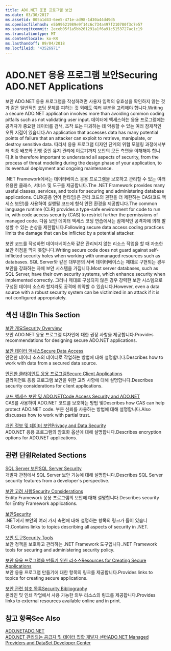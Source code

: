 ```yaml
---
title: ADO.NET 응용 프로그램 보안
ms.date: 03/30/2017
ms.assetid: 005a1d43-6ee5-471e-ad98-1d30a44d49d5
ms.openlocfilehash: e5b99621989e9f14c6c734a497f210780f3c7e57
ms.sourcegitcommit: 2eceb05f1a5bb261291a1f6a91c5153727ac1c19
ms.translationtype: MT
ms.contentlocale: ko-KR
ms.lasthandoff: 09/04/2018
ms.locfileid: "43526971"
---
```

# <a name="securing-adonet-applications"></a><span data-ttu-id="eaeed-102">ADO.NET 응용 프로그램 보안</span><span class="sxs-lookup"><span data-stu-id="eaeed-102">Securing ADO.NET Applications</span></span>
<span data-ttu-id="eaeed-103">보안 ADO.NET 응용 프로그램을 작성하려면 사용자 입력의 유효성을 확인하지 않는 것과 같은 일반적인 코딩 문제를 피하는 것 외에도 여러 부분을 고려해야 합니다.</span><span class="sxs-lookup"><span data-stu-id="eaeed-103">Writing a secure ADO.NET application involves more than avoiding common coding pitfalls such as not validating user input.</span></span> <span data-ttu-id="eaeed-104">데이터에 액세스하는 응용 프로그램에는 공격자가 중요한 데이터를 검색, 조작 또는 파괴하는 데 악용할 수 있는 여러 잠재적인 오류 지점이 있습니다.</span><span class="sxs-lookup"><span data-stu-id="eaeed-104">An application that accesses data has many potential points of failure that an attacker can exploit to retrieve, manipulate, or destroy sensitive data.</span></span> <span data-ttu-id="eaeed-105">따라서 응용 프로그램 디자인 단계의 위협 모델링 과정에서부터 최종 배포와 진행 중인 유지 관리에 이르기까지 보안의 모든 측면을 이해해야 합니다.</span><span class="sxs-lookup"><span data-stu-id="eaeed-105">It is therefore important to understand all aspects of security, from the process of threat modeling during the design phase of your application, to its eventual deployment and ongoing maintenance.</span></span>  
  
 <span data-ttu-id="eaeed-106">.NET Framework에서는 데이터베이스 응용 프로그램을 보호하고 관리할 수 있는 여러 유용한 클래스, 서비스 및 도구를 제공합니다.</span><span class="sxs-lookup"><span data-stu-id="eaeed-106">The .NET Framework provides many useful classes, services, and tools for securing and administering database applications.</span></span> <span data-ttu-id="eaeed-107">CLR(공용 언어 런타임)은 관리 코드의 권한을 더 제한하는 CAS(코드 액세스 보안)를 사용하여 실행될 코드에 형식 안전 환경을 제공합니다.</span><span class="sxs-lookup"><span data-stu-id="eaeed-107">The common language runtime (CLR) provides a type-safe environment for code to run in, with code access security (CAS) to restrict further the permissions of managed code.</span></span> <span data-ttu-id="eaeed-108">다음 보안 데이터 액세스 코딩 연습에서는 잠재적인 공격자에 의해 발생할 수 있는 손상을 제한합니다.</span><span class="sxs-lookup"><span data-stu-id="eaeed-108">Following secure data access coding practices limits the damage that can be inflicted by a potential attacker.</span></span>  
  
 <span data-ttu-id="eaeed-109">보안 코드를 작성하면 데이터베이스와 같은 관리되지 않는 리소스 작업을 할 때 자초한 보안 허점을 막지 못합니다.</span><span class="sxs-lookup"><span data-stu-id="eaeed-109">Writing secure code does not guard against self-inflicted security holes when working with unmanaged resources such as databases.</span></span> <span data-ttu-id="eaeed-110">SQL Server와 같은 대부분의 서버 데이터베이스는 제대로 구현되는 경우 보안을 강화하는 자체 보안 시스템을 가집니다.</span><span class="sxs-lookup"><span data-stu-id="eaeed-110">Most server databases, such as SQL Server, have their own security systems, which enhance security when implemented correctly.</span></span> <span data-ttu-id="eaeed-111">그러나 제대로 구성되지 않은 경우 강력한 보안 시스템으로 구성된 데이터 소스라 할지라도 공격에 취약할 수 있습니다.</span><span class="sxs-lookup"><span data-stu-id="eaeed-111">However, even a data source with a robust security system can be victimized in an attack if it is not configured appropriately.</span></span>  
  
## <a name="in-this-section"></a><span data-ttu-id="eaeed-112">섹션 내용</span><span class="sxs-lookup"><span data-stu-id="eaeed-112">In This Section</span></span>  
 [<span data-ttu-id="eaeed-113">보안 개요</span><span class="sxs-lookup"><span data-stu-id="eaeed-113">Security Overview</span></span>](../../../../docs/framework/data/adonet/security-overview.md)  
 <span data-ttu-id="eaeed-114">보안 ADO.NET 응용 프로그램 디자인에 대한 권장 사항을 제공합니다.</span><span class="sxs-lookup"><span data-stu-id="eaeed-114">Provides recommendations for designing secure ADO.NET applications.</span></span>  
  
 [<span data-ttu-id="eaeed-115">보안 데이터 액세스</span><span class="sxs-lookup"><span data-stu-id="eaeed-115">Secure Data Access</span></span>](../../../../docs/framework/data/adonet/secure-data-access.md)  
 <span data-ttu-id="eaeed-116">안전한 데이터 소스의 데이터로 작업하는 방법에 대해 설명합니다.</span><span class="sxs-lookup"><span data-stu-id="eaeed-116">Describes how to work with data from a secured data source.</span></span>  
  
 [<span data-ttu-id="eaeed-117">안전한 클라이언트 응용 프로그램</span><span class="sxs-lookup"><span data-stu-id="eaeed-117">Secure Client Applications</span></span>](../../../../docs/framework/data/adonet/secure-client-applications.md)  
 <span data-ttu-id="eaeed-118">클라이언트 응용 프로그램 보안을 위한 고려 사항에 대해 설명합니다.</span><span class="sxs-lookup"><span data-stu-id="eaeed-118">Describes security considerations for client applications.</span></span>  
  
 [<span data-ttu-id="eaeed-119">코드 액세스 보안 및 ADO.NET</span><span class="sxs-lookup"><span data-stu-id="eaeed-119">Code Access Security and ADO.NET</span></span>](../../../../docs/framework/data/adonet/code-access-security.md)  
 <span data-ttu-id="eaeed-120">CAS를 사용하여 ADO.NET 코드를 보호하는 방법 및</span><span class="sxs-lookup"><span data-stu-id="eaeed-120">Describes how CAS can help protect ADO.NET code.</span></span> <span data-ttu-id="eaeed-121">부분 신뢰를 사용하는 방법에 대해 설명합니다.</span><span class="sxs-lookup"><span data-stu-id="eaeed-121">Also discusses how to work with partial trust.</span></span>  
  
 [<span data-ttu-id="eaeed-122">개인 정보 및 데이터 보안</span><span class="sxs-lookup"><span data-stu-id="eaeed-122">Privacy and Data Security</span></span>](../../../../docs/framework/data/adonet/privacy-and-data-security.md)  
 <span data-ttu-id="eaeed-123">ADO.NET 응용 프로그램의 암호화 옵션에 대해 설명합니다.</span><span class="sxs-lookup"><span data-stu-id="eaeed-123">Describes encryption options for ADO.NET applications.</span></span>  
  
## <a name="related-sections"></a><span data-ttu-id="eaeed-124">관련 단원</span><span class="sxs-lookup"><span data-stu-id="eaeed-124">Related Sections</span></span>  
 [<span data-ttu-id="eaeed-125">SQL Server 보안</span><span class="sxs-lookup"><span data-stu-id="eaeed-125">SQL Server Security</span></span>](../../../../docs/framework/data/adonet/sql/sql-server-security.md)  
 <span data-ttu-id="eaeed-126">개발자 관점에서 SQL Server 보안 기능에 대해 설명합니다.</span><span class="sxs-lookup"><span data-stu-id="eaeed-126">Describes SQL Server security features from a developer's perspective.</span></span>  
  
 [<span data-ttu-id="eaeed-127">보안 고려 사항</span><span class="sxs-lookup"><span data-stu-id="eaeed-127">Security Considerations</span></span>](../../../../docs/framework/data/adonet/ef/security-considerations.md)  
 <span data-ttu-id="eaeed-128">Entity Framework 응용 프로그램의 보안에 대해 설명합니다.</span><span class="sxs-lookup"><span data-stu-id="eaeed-128">Describes security for Entity Framework applications.</span></span>  
  
 [<span data-ttu-id="eaeed-129">보안</span><span class="sxs-lookup"><span data-stu-id="eaeed-129">Security</span></span>](../../../../docs/standard/security/index.md)  
 <span data-ttu-id="eaeed-130">.NET에서 보안의 여러 가지 측면에 대해 설명하는 항목의 링크가 들어 있습니다.</span><span class="sxs-lookup"><span data-stu-id="eaeed-130">Contains links to topics describing all aspects of security in .NET.</span></span>  
  
 [<span data-ttu-id="eaeed-131">보안 도구</span><span class="sxs-lookup"><span data-stu-id="eaeed-131">Security Tools</span></span>](https://msdn.microsoft.com/library/2a3eb98a-2de6-4fba-b41c-01a74d354c11)  
 <span data-ttu-id="eaeed-132">보안 정책을 보호하고 관리하는 .NET Framework 도구입니다.</span><span class="sxs-lookup"><span data-stu-id="eaeed-132">.NET Framework tools for securing and administering security policy.</span></span>  
  
 [<span data-ttu-id="eaeed-133">보안 응용 프로그램을 만들기 위한 리소스</span><span class="sxs-lookup"><span data-stu-id="eaeed-133">Resources for Creating Secure Applications</span></span>](https://msdn.microsoft.com/library/0ebf5f69-76f2-498a-a2df-83cf3443e132)  
 <span data-ttu-id="eaeed-134">보안 응용 프로그램 만들기에 대한 항목의 링크를 제공합니다.</span><span class="sxs-lookup"><span data-stu-id="eaeed-134">Provides links to topics for creating secure applications.</span></span>  
  
 [<span data-ttu-id="eaeed-135">보안 관련 참조 목록</span><span class="sxs-lookup"><span data-stu-id="eaeed-135">Security Bibliography</span></span>](/visualstudio/ide/security-bibliography)  
 <span data-ttu-id="eaeed-136">온라인 및 인쇄 작업에서 사용 가능한 외부 리소스의 링크를 제공합니다.</span><span class="sxs-lookup"><span data-stu-id="eaeed-136">Provides links to external resources available online and in print.</span></span>  
  
## <a name="see-also"></a><span data-ttu-id="eaeed-137">참고 항목</span><span class="sxs-lookup"><span data-stu-id="eaeed-137">See Also</span></span>  
 [<span data-ttu-id="eaeed-138">ADO.NET</span><span class="sxs-lookup"><span data-stu-id="eaeed-138">ADO.NET</span></span>](../../../../docs/framework/data/adonet/index.md)  
 [<span data-ttu-id="eaeed-139">ADO.NET 관리되는 공급자 및 데이터 집합 개발자 센터</span><span class="sxs-lookup"><span data-stu-id="eaeed-139">ADO.NET Managed Providers and DataSet Developer Center</span></span>](https://go.microsoft.com/fwlink/?LinkId=217917)
